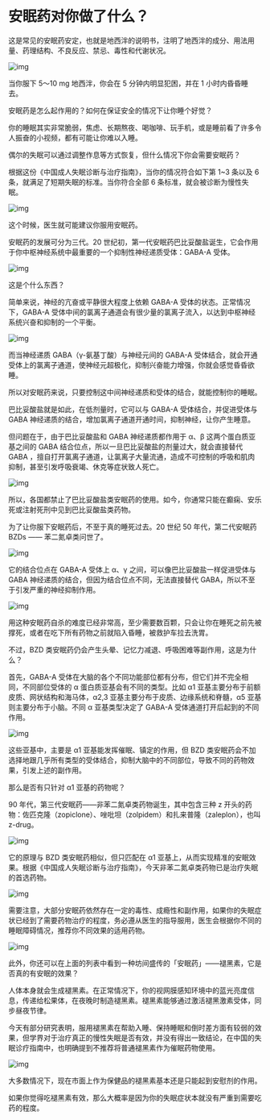 # 安眠药对你做了什么？

这是常见的安眠药安定，也就是地西泮的说明书，注明了地西泮的成分、用法用量、药理结构、不良反应、禁忌、毒性和代谢状况。

![img](https://i.loli.net/2021/10/03/ctEKNnZ52TsqkYd.jpg)

当你服下 5～10 mg 地西泮，你会在 5 分钟内明显犯困，并在 1 小时内昏昏睡去。

安眠药是怎么起作用的？如何在保证安全的情况下让你睡个好觉？

你的睡眠其实非常脆弱，焦虑、长期熬夜、喝咖啡、玩手机，或是睡前看了许多令人振奋的小视频，都有可能让你难以入睡。

偶尔的失眠可以通过调整作息等方式恢复，但什么情况下你会需要安眠药？

根据这份《中国成人失眠诊断与治疗指南》，当你的情况符合如下第 1~3 条以及 6 条，就满足了短期失眠的标准。当你符合全部 6 条标准，就会被诊断为慢性失眠。

![img](https://i.loli.net/2021/10/03/c65MJy12EsUkmiV.png)

这个时候，医生就可能建议你服用安眠药。

安眠药的发展可分为三代。20 世纪初，第一代安眠药巴比妥酸盐诞生，它会作用于你中枢神经系统中最重要的一个抑制性神经递质受体：GABA-A 受体。

![img](https://i.loli.net/2021/10/03/teaC2ncfgv5SiKJ.jpg)

这是个什么东西？

简单来说，神经的亢奋或平静很大程度上依赖 GABA-A 受体的状态。正常情况下，GABA-A 受体中间的氯离子通道会有很少量的氯离子流入，以达到中枢神经系统兴奋和抑制的一个平衡。

![img](https://i.loli.net/2021/10/03/porZ9RHE2yVQ4C7.jpg)

而当神经递质 GABA（γ-氨基丁酸）与神经元间的 GABA-A 受体结合，就会开通受体上的氯离子通道，使神经元超极化，抑制兴奋能力增强，你就会感觉昏昏欲睡。

所以对安眠药来说，只要控制这中间神经递质和受体的结合，就能控制你的睡眠。

巴比妥酸盐就是如此，在低剂量时，它可以与 GABA-A 受体结合，并促进受体与 GABA 神经递质的结合，增加氯离子通道开通时间，抑制神经，让你产生睡意。

但问题在于，由于巴比妥酸盐和 GABA 神经递质都作用于 α、β 这两个蛋白质亚基之间的 GABA 结合位点，所以一旦巴比妥酸盐的剂量过大，就会直接替代 GABA ，擅自打开氯离子通道，让氯离子大量流通，造成不可控制的呼吸和肌肉抑制，甚至引发呼吸衰竭、休克等症状致人死亡。

![img](https://i.loli.net/2021/10/03/gw7dSWryOEUNLu8.jpg)

所以，各国都禁止了巴比妥酸盐类安眠药的使用。如今，你通常只能在癫痫、安乐死或注射死刑中见到巴比妥酸盐类药物。

为了让你服下安眠药后，不至于真的睡死过去。20 世纪 50 年代，第二代安眠药 BZDs —— 苯二氮卓类问世了。

![img](https://i.loli.net/2021/10/03/b2xfkJRew1GNYZW.png)

它的结合位点在 GABA-A 受体上 α、γ 之间，可以像巴比妥酸盐一样促进受体与 GABA 神经递质的结合，但因为结合位点不同，无法直接替代 GABA，所以不至于引发严重的神经抑制作用。

![img](https://i.loli.net/2021/10/03/rezkoyNCPKU9L75.png)

用这种安眠药自杀的难度已经非常高，至少需要数百颗，只会让你在睡死之前先被撑死，或者在吃下所有药物之前就陷入昏睡，被救护车拉去洗胃。

不过，BZD 类安眠药仍会产生头晕、记忆力减退、呼吸困难等副作用，这是为什么？

首先，GABA-A 受体在大脑的各个不同功能部位都有分布，但它们并不完全相同，不同部位受体的 α 蛋白质亚基会有不同的类型。比如 α1 亚基主要分布于前额皮质、网状结构和海马体，α2,3 亚基主要分布于皮质、边缘系统和脊髓，α5 亚基则主要分布于小脑。不同 α 亚基类型决定了 GABA-A 受体通道打开后起到的不同作用。

![img](https://i.loli.net/2021/10/03/zxyIsnmdOrDPSN5.jpg)

这些亚基中，主要是 α1 亚基能发挥催眠、镇定的作用，但 BZD 类安眠药会不加选择地跟几乎所有类型的受体结合，抑制大脑中的不同部位，导致不同的药物效果，引发上述的副作用。

那么是否有只针对 α1 亚基的药物呢？

90 年代，第三代安眠药——非苯二氮卓类药物诞生，其中包含三种 z 开头的药物：佐匹克隆（zopiclone）、唑吡坦（zolpidem）和扎来普隆（zaleplon），也叫 z-drug。

![img](https://i.loli.net/2021/10/03/cuQUAExIBfZyHFn.jpg)

它的原理与 BZD 类安眠药相似，但只匹配在 α1 亚基上，从而实现精准的安眠效果。根据《中国成人失眠诊断与治疗指南》，今天非苯二氮卓类药物已是治疗失眠的首选药物。

![img](https://i.loli.net/2021/10/03/ISQf31HMmPhGeNl.jpg)

需要注意，大部分安眠药依然存在一定的毒性、成瘾性和副作用，如果你的失眠症状已经到了需要药物治疗的程度，务必遵从医生的指导服用，医生会根据你不同的睡眠障碍情况，推荐你不同效果的适用药物。

![img](https://i.loli.net/2021/10/03/wo5ZD4HufQjkc8P.png)

此外，你还可以在上面的列表中看到一种坊间盛传的「安眠药」——褪黑素，它是否真的有安眠的效果？

人体本身就会生成褪黑素。在正常情况下，你的视网膜感知环境中的蓝光亮度信息，传递给松果体，在夜晚时制造褪黑素。褪黑素能够通过激活褪黑激素受体，同步昼夜节律。

今天有部分研究表明，服用褪黑素在帮助入睡、保持睡眠和倒时差方面有较弱的效果，但学界对于治疗真正的慢性失眠是否有效，并没有得出一致结论，在中国的失眠诊疗指南中，也明确提到不推荐将普通褪黑素作为催眠药物使用。

![img](https://i.loli.net/2021/10/03/MnDezQFG8Bu2XiZ.jpg)

大多数情况下，现在市面上作为保健品的褪黑素基本还是只能起到安慰剂的作用。

如果你觉得吃褪黑素有效，那么大概率是因为你的失眠症状本就没有严重到需要吃药的程度。